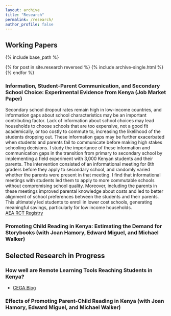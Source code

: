 ```yaml
---
layout: archive
title: "Research"
permalink: /research/
author_profile: false
---
```


## Working Papers
{% include base_path %}

{% for post in site.research reversed %}
  {% include archive-single.html %}
{% endfor %}

### Information, Student-Parent Communication, and Secondary School Choice: Experimental Evidence from Kenya **(Job Market Paper)**<br />
Secondary school dropout rates remain high in low-income countries, and information gaps about school characteristics may be an important contributing factor. Lack of information about school choices may lead households to choose schools that are too expensive, not a good fit academically, or too costly to commute to, increasing the likelihood of the students dropping out. These information gaps may be further exacerbated when students and parents fail to communicate before making high stakes schooling decisions. I study the importance of these information and communication gaps in the transition from primary to secondary school by implementing a field experiment with 3,000 Kenyan students and their parents. The intervention consisted of an informational meeting for 8th graders before they apply to secondary school, and randomly varied whether the parents were present in that meeting. I find that informational meetings with students led them to apply to more commutable schools without compromising school quality. Moreover, including the parents in these meetings improved parental knowledge about costs and led to better alignment of school preferences between the students and their parents. This ultimately led students to enroll in lower cost schools, generating meaningful savings, particularly for low income households.<br />
[AEA RCT Registry](https://www.socialscienceregistry.org/trials/5517) 


### Promoting Child Reading in Kenya: Estimating the Demand for Storybooks (with Joan Hamory, Edward Miguel, and Michael Walker)

## Selected Research in Progress

### How well are Remote Learning Tools Reaching Students in Kenya? 
* [CEGA Blog](https://medium.com/center-for-effective-global-action/how-well-are-remote-learning-tools-reaching-students-in-kenya-d8c8461c7f88)

### Effects of Promoting Parent-Child Reading in Kenya (with Joan Hamory, Edward Miguel, and Michael Walker)

